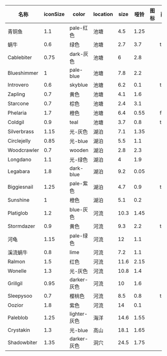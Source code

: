 | 名称  | iconSize | color | location | size | 哑铃  | 图标  | 雨色  | minPower | 太阳药水 |  雪  | thunder | wind |
| --- | -------- | ----- | -------- | ---- | --- | --- | --- | -------- | ---- | --- | ------- | ---- |
| 青铜鱼 | 1.1 | pale-红色 | 池塘 | 4.5 | 1.25 |  |  |  |  |  |  |  |
| 蜗牛 | 0.6 | 绿色 | 池塘 | 2.7 | 3.7 | <i class="mdi mdi-snail"></i> | true |  |  |  |  |  |
| Cablebiter | 0.75 | dark-灰色 | 池塘 | 6 | 2.8 |  |  | 5 | true |  |  |  |
| Blueshimmer | 1 | pale-blue | 池塘 | 7.8 | 2.2 |  |  | 8 |  | true |  |  |
| Introvero | 0.6 | skyblue | 池塘 | 6.2 | 0.1 |  | true | 14 | false |  |  |  |
| Zapling | 0.7 | 黄色 | 池塘 | 4.1 | 1.6 |  |  | 17 |  |  | true |  |
| Starcone | 0.7 | 棕色 | 池塘 | 2.4 | 3.1 | <i class="mdi mdi-snail"></i> |  | 26 |  | true |  |  |
| Phelaria | 1.7 | 橙色 | 池塘 | 6.4 | 0.55 |  | false | 38 |  | false | false |  |
| Coldgil | 0.9 | teal | 池塘 | 3.7 | 0.8 |  | true | 50 |  |  |  |  |
| Silverbrass | 1.15 | 光-灰色 | 湖泊 | 7.1 | 1.35 |  |  |  |  |  |  |  |
| Circlejelly | 0.85 | 光-blue | 湖泊 | 5.5 | 1.1 | <i class="mdi mdi-jellyfish"></i> |  | 42 | true |  |  |  |
| Woodcrawler | 0.7 | wooden | 湖泊 | 2.8 | 2.3 | <i class="mdi mdi-bug"></i> |  | 55 | false |  |  |  |
| Longdano | 1.1 | 光-绿色 | 湖泊 | 4 | 1.9 |  |  | 61 |  |  |  | true |
| Legabara | 1.8 | dark-blue | 湖泊 | 9.2 | 0.05 |  |  | 78 |  |  |  |  |
| Biggiesnail | 1.25 | pale-紫色 | 湖泊 | 4.7 | 0.9 | <i class="mdi mdi-snail"></i> | true | 90 |  |  |  |  |
| Sunshine | 1 | 橙色 | 湖泊 | 5.1 | 0.2 |  |  | 115 | true |  | true |  |
| Platiglob | 1.2 | blue-灰色 | 河流 | 10.3 | 1.45 |  |  |  |  |  |  |  |
| Stormdazer | 0.9 | 黄色 | 河流 | 9.3 | 2.2 |  | true | 104 |  |  | true |  |
| 河龟 | 1.15 | pale-绿色 | 河流 | 12 | 1.1 | <i class="mdi mdi-turtle"></i> |  | 128 |  | false | false | false |
| 溪流蜗牛 | 0.8 | lime | 河流 | 7.2 | 1.1 | <i class="mdi mdi-snail"></i> |  | 145 |  |  |  | true |
| Ralmon | 1.5 | 红色 | 河流 | 11.6 | 2.15 |  |  | 170 |  |  |  |  |
| Wonelle | 1.3 | 光-灰色 | 河流 | 10.8 | 1.4 |  |  | 202 |  | true |  |  |
| Grillgil | 0.95 | darker-灰色 | 河流 | 10 | 1.6 |  |  | 217 |  |  | true |  |
| Sleepysoo | 0.7 | 樱桃色 | 河流 | 8.5 | 0.8 |  | true | 244 |  |  |  |  |
| Oozior | 1.8 | 紫色 | 河流 | 14 | 0.1 |  |  | 290 |  |  |  |  |
| Paleblob | 1.25 | lighter-灰色 | 海洋 | 14.6 | 1.55 |  |  |  |  |  |  |  |
| Crystakin | 1.3 | 光-blue | 高山 | 18.1 | 1.65 |  |  |  |  |  |  |  |
| Shadowbiter | 1.35 | darker-灰色 | 洞穴 | 24.5 | 1.75 |  |  |  |  |  |  |  |
